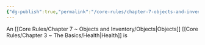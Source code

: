 ```yaml
---
{"dg-publish":true,"permalink":"/core-rules/chapter-7-objects-and-inventory/object-health/"}
---
```


An [[Core Rules/Chapter 7 ~ Objects and Inventory/Objects\|Objects]] [[Core Rules/Chapter 3 ~ The Basics/Health\|Health]] is 